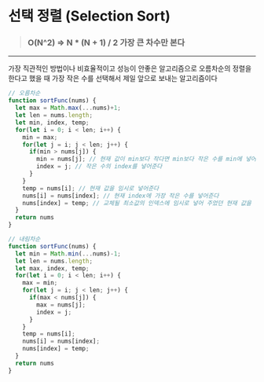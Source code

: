 # 선택 정렬 (Selection Sort)

> ### O(N^2) => N * (N + 1) / 2 가장 큰 차수만 본다

---

가장 직관적인 방법이나 비효율적이고 성능이 안좋은 알고리즘으로 오름차순의 정렬을 한다고 했을 때 가장 작은 수를 선택해서 제일 앞으로 보내는 알고리즘이다

```js
// 오름차순
function sortFunc(nums) {
  let max = Math.max(...nums)+1;
  let len = nums.length;
  let min, index, temp;
  for(let i = 0; i < len; i++) {
    min = max;
    for(let j = i; j < len; j++) {
      if(min > nums[j]) {
        min = nums[j]; // 현재 값이 min보다 작다면 min보다 작은 수를 min에 넣어준다
        index = j; // 작은 수의 index를 넣어준다
      }
    }
    temp = nums[i]; // 현재 값을 임시로 넣어준다
    nums[i] = nums[index]; // 현재 index에 가장 작은 수를 넣어준다
    nums[index] = temp; // 교체될 최소값의 인덱스에 임시로 넣어 주었던 현재 값을 넣어준다
  }
  return nums
}

// 내림차순
function sortFunc(nums) {
  let min = Math.min(...nums)-1;
  let len = nums.length;
  let max, index, temp;
  for(let i = 0; i < len; i++) {
    max = min;
    for(let j = i; j < len; j++) {
      if(max < nums[j]) {
        max = nums[j];
        index = j;
      }
    }
    temp = nums[i];
    nums[i] = nums[index];
    nums[index] = temp;
  }
  return nums
}
```
